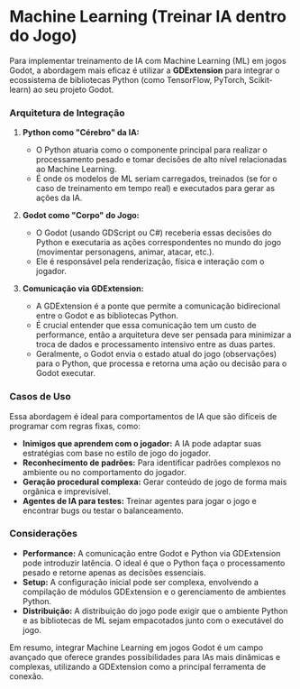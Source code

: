 # Machine Learning (Treinar IA dentro do Jogo)

Para implementar treinamento de IA com Machine Learning (ML) em jogos Godot, a abordagem mais eficaz é utilizar a **GDExtension** para integrar o ecossistema de bibliotecas Python (como TensorFlow, PyTorch, Scikit-learn) ao seu projeto Godot.

### Arquitetura de Integração

1.  **Python como "Cérebro" da IA:**
    *   O Python atuaria como o componente principal para realizar o processamento pesado e tomar decisões de alto nível relacionadas ao Machine Learning.
    *   É onde os modelos de ML seriam carregados, treinados (se for o caso de treinamento em tempo real) e executados para gerar as ações da IA.

2.  **Godot como "Corpo" do Jogo:**
    *   O Godot (usando GDScript ou C#) receberia essas decisões do Python e executaria as ações correspondentes no mundo do jogo (movimentar personagens, animar, atacar, etc.).
    *   Ele é responsável pela renderização, física e interação com o jogador.

3.  **Comunicação via GDExtension:**
    *   A GDExtension é a ponte que permite a comunicação bidirecional entre o Godot e as bibliotecas Python.
    *   É crucial entender que essa comunicação tem um custo de performance, então a arquitetura deve ser pensada para minimizar a troca de dados e processamento intensivo entre as duas partes.
    *   Geralmente, o Godot envia o estado atual do jogo (observações) para o Python, que processa e retorna uma ação ou decisão para o Godot executar.

### Casos de Uso

Essa abordagem é ideal para comportamentos de IA que são difíceis de programar com regras fixas, como:

*   **Inimigos que aprendem com o jogador:** A IA pode adaptar suas estratégias com base no estilo de jogo do jogador.
*   **Reconhecimento de padrões:** Para identificar padrões complexos no ambiente ou no comportamento do jogador.
*   **Geração procedural complexa:** Gerar conteúdo de jogo de forma mais orgânica e imprevisível.
*   **Agentes de IA para testes:** Treinar agentes para jogar o jogo e encontrar bugs ou testar o balanceamento.

### Considerações

*   **Performance:** A comunicação entre Godot e Python via GDExtension pode introduzir latência. O ideal é que o Python faça o processamento pesado e retorne apenas as decisões essenciais.
*   **Setup:** A configuração inicial pode ser complexa, envolvendo a compilação de módulos GDExtension e o gerenciamento de ambientes Python.
*   **Distribuição:** A distribuição do jogo pode exigir que o ambiente Python e as bibliotecas de ML sejam empacotados junto com o executável do jogo.

Em resumo, integrar Machine Learning em jogos Godot é um campo avançado que oferece grandes possibilidades para IAs mais dinâmicas e complexas, utilizando a GDExtension como a principal ferramenta de conexão.
